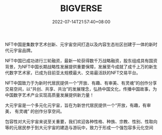 ﻿---
weight: 
title: "BIGVERSE"
description: "Bigverse是杭州原与宙科技有限公司旗下品牌。 成立于2021年09月27日。 是一家元宇宙Web3.0品牌，旗下拥有NFT中国（NFTCN）数字艺术交易平台、Bigverse DAO、NFTCN STUDIO、Bigverse基金会、元宇宙NFT画廊，以及元宇宙拍卖行。"
date: 2022-07-14T21:57:40+08:00
lastmod: 2022-07-14T16:45:40+08:00
draft: false
authors: ["june"]
featuredImage: "519.jpeg"
link: "https://www.nftcn.com.cn/pc/#/index"
tags: ["BIGVERSE","数字收藏品"]
categories: ["navigation"]
navigation: ["数字收藏品"]
lightgallery: true
toc: true
pinned: false
recommend: false
recommend1: false
---
NFT中国是集数字艺术创新、元宇宙空间打造以及内容生态社区创建于一体的新时代元宇宙品牌。

NFT中国已成功进行三轮融资，最新一轮获得数千万战略融资，股东组成具有国资背景，为NFT中国长期战略性发展提供重要保障，发展至今成就了成千上万的新生代数字艺术家，已成为目前亚太规模最大、交易最活跃的NFT交易平台。

NFT中国致力于为新时代居民提供一个“开放、有趣、有审美、有灵魂”的创作分享交易空间，以“共创、共享、共治”的发展理念，弘扬中国文化，传播中国故事，为中国数字艺术产业实现高质量发展提供新力量！

大元宇宙是一个多元化元宇宙，旨在为新世代居民提供一个“开放，有趣，有审美， 有灵魂” 的创作分享空间。

包容性对大元宇宙来说至关重要，我们欢迎各种性格、种族、宗教、性别、性取向等的元居民参于到大元宇宙的建造与游玩中，致力于形成一个强包容多元化空间